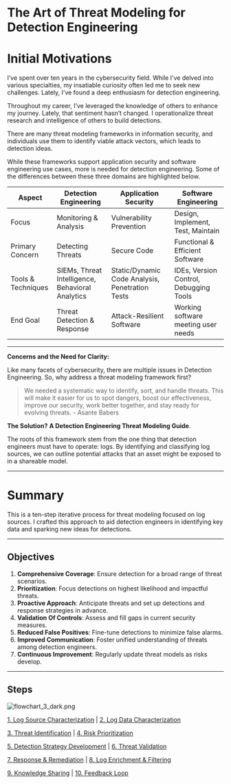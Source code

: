 # The Art of Threat Modeling for Detection Engineering

# **Initial Motivations**

I’ve spent over ten years in the cybersecurity field. While I’ve delved into various specialties, my insatiable curiosity often led me to seek new challenges. Lately, I’ve found a deep enthusiasm for detection engineering.

Throughout my career, I’ve leveraged the knowledge of others to enhance my journey. Lately, that sentiment hasn’t changed. I operationalize threat research and intelligence of others to build detections.

There are many threat modeling frameworks in information security, and individuals use them to identify viable attack vectors, which leads to detection ideas.

While these frameworks support application security and software engineering use cases, more is needed for detection engineering. Some of the differences between these three domains are highlighted below.

| Aspect | Detection Engineering | Application Security | Software Engineering |
| --- | --- | --- | --- |
| Focus | Monitoring & Analysis | Vulnerability Prevention | Design, Implement, Test, Maintain |
| Primary Concern | Detecting Threats | Secure Code | Functional & Efficient Software |
| Tools & Techniques | SIEMs, Threat Intelligence, Behavioral Analytics | Static/Dynamic Code Analysis, Penetration Tests | IDEs, Version Control, Debugging Tools |
| End Goal | Threat Detection & Response | Attack-Resilient Software | Working software meeting user needs |

---

**Concerns and the Need for Clarity:**

Like many facets of cybersecurity, there are multiple issues in Detection Engineering. So, why address a threat modeling framework first?

> We needed a systematic way to identify, sort, and handle threats. This will make it easier for us to spot dangers, boost our effectiveness, improve our security, work better together, and stay ready for evolving threats. - Asante Babers


**The Solution?** **A Detection Engineering Threat Modeling Guide**.

The roots of this framework stem from the one thing that detection engineers must have to operate: logs. By identifying and classifying log sources, we can outline potential attacks that an asset might be exposed to in a shareable model.

---

# **Summary**

This is a ten-step iterative process for threat modeling focused on log sources. I crafted this approach to aid detection engineers in identifying key data and sparking new ideas for detections.

---

## **Objectives**

1. **Comprehensive Coverage**: Ensure detection for a broad range of threat scenarios.
2. **Prioritization**: Focus detections on highest likelihood and impactful threats.
3. **Proactive Approach**: Anticipate threats and set up detections and response strategies in advance.
4. **Validation Of Controls**: Assess and fill gaps in current security measures.
5. **Reduced False Positives**: Fine-tune detections to minimize false alarms.
6. **Improved Communication**: Foster unified understanding of threats among detection engineers.
7. **Continuous Improvement**: Regularly update threat models as risks develop.

---

## **Steps**
![flowchart_3_dark.png](images/flowchart_3_dark.png)

[1. Log Source Characterization](1_log_source_characterization.md) | [2. Log Data Characterization](2_log_data_characterization.md)

[3. Threat Identification](3_threat_identification.md) | [4. Risk Prioritization](4_risk_prioritization.md)

[5. Detection Strategy Development](5_detection_strategy_development.md) | [6. Threat Validation](6_threat_validation.md)

[7. Response & Remediation](7_response_and_remediation.md) | [8. Log Enrichment & Filtering](8_log_enrichment_and_filtering.md)

[9. Knowledge Sharing](9_knowledge_sharing.md) | [10. Feedback Loop](10_feedback_loop.md)
